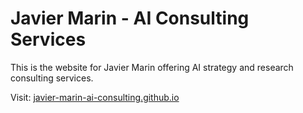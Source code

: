 # Javier Marin - AI Consulting Services

This is the website for Javier Marin offering AI strategy and research consulting services.

Visit: [javier-marin-ai-consulting.github.io](https://javihaus.github.io/javier-marin-ai-consulting/)